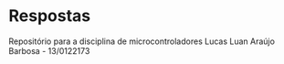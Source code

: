 # Respostas
Repositório para a disciplina de microcontroladores
Lucas Luan Araújo Barbosa - 13/0122173
